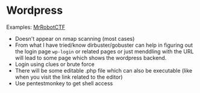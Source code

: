 # Wordpress

Examples: [MrRobotCTF](https://github.com/TranquilWind/CTFWriteups/blob/main/TryHackMe/MrRobotCTF.md)

- Doesn't appear on nmap scanning (most cases)
- From what I have tried/know dirbuster/gobuster can help in figuring out the login page `wp-login` or related pages or just menddling with the URL will lead to some page which shows the wordpress backend.
- Login using clues or brute force
- There will be some editable .php file which can also be executable (like when you visit the link related to the editor)
- Use pentestmonkey to get shell access
